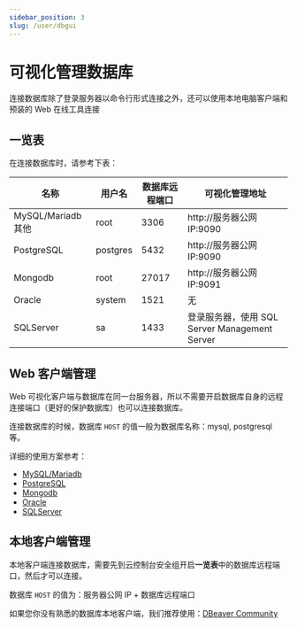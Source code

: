```yaml
---
sidebar_position: 3
slug: /user/dbgui
---
```


# 可视化管理数据库

连接数据库除了登录服务器以命令行形式连接之外，还可以使用本地电脑客户端和预装的 Web 在线工具连接 

## 一览表

在连接数据库时，请参考下表：

| 名称                    | 用户名     | 数据库远程端口 | 可视化管理地址           |
| ----------------------- | ---------- | ------------------------ | ------------------------ |
| MySQL/Mariadb 其他      | root       | 3306   | http://服务器公网IP:9090       |
| PostgreSQL              | postgres   | 5432 | http://服务器公网IP:9090       |
| Mongodb                 | root | 27017 | http://服务器公网IP:9091       |
| Oracle                  | system     | 1521 | 无                     |
| SQLServer               | sa         | 1433     | 登录服务器，使用 SQL Server Management Server|

## Web 客户端管理

Web 可视化客户端与数据库在同一台服务器，所以不需要开启数据库自身的远程连接端口（更好的保护数据库）也可以连接数据库。  

连接数据库的时候，数据库 `HOST` 的值一般为数据库名称：mysql, postgresql 等。   

详细的使用方案参考：  

* [MySQL/Mariadb](../mysql#phpmyadmin)
* [PostgreSQL](../postgresql#pgadmin)
* [Mongodb](../mongodb#adminmongo)
* [Oracle](../oracle)
* [SQLServer](../cloudbeaver)

## 本地客户端管理

本地客户端连接数据库，需要先到云控制台安全组开启**一览表**中的数据库远程端口，然后才可以连接。   

数据库 `HOST` 的值为：服务器公网 IP + 数据库远程端口

如果您你没有熟悉的数据库本地客户端，我们推荐使用：[DBeaver Community](https://dbeaver.io/)




